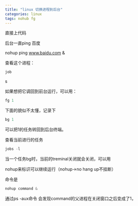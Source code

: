 ```yaml
---
title: "linux 切换进程到后台"
categories: linux
tags: nohub fg
---
```


直接上代码

后台一直ping 百度

nohup ping www.baidu.com &

查看这个进程：
``` javascript
job
```
s

如果想把它调回到前台运行，可以用：
``` javascript
fg 1
```


下面的貌似不太懂，记录下

``` javascript
bg 1 
```
可以把1的任务转回到后台终端。


查看当前进行的任务
``` javascript
jobs -l
```


 

当一个任务bg时，当前的treminal关闭就会关闭，可以用

nohup来标识可以继续运行（nohup->no hang up不挂断） 

命令是

``` javascript
nohup command &
```


通过ps -aux命令 会发现command的父进程在关闭窗口之后变成了1，